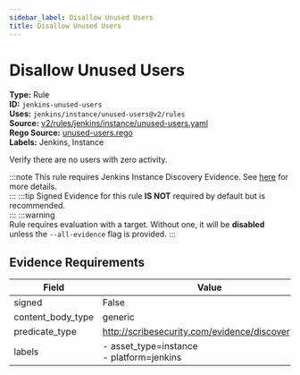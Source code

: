 ```yaml
---
sidebar_label: Disallow Unused Users
title: Disallow Unused Users
---  
```

# Disallow Unused Users  
**Type:** Rule  
**ID:** `jenkins-unused-users`  
**Uses:** `jenkins/instance/unused-users@v2/rules`  
**Source:** [v2/rules/jenkins/instance/unused-users.yaml](https://github.com/scribe-public/sample-policies/blob/main/v2/rules/jenkins/instance/unused-users.yaml)  
**Rego Source:** [unused-users.rego](https://github.com/scribe-public/sample-policies/blob/main/v2/rules/jenkins/instance/unused-users.rego)  
**Labels:** Jenkins, Instance  

Verify there are no users with zero activity.

:::note 
This rule requires Jenkins Instance Discovery Evidence. See [here](https://scribe-security.netlify.app/docs/platforms/discover#jenkins-discovery) for more details.  
::: 
:::tip 
Signed Evidence for this rule **IS NOT** required by default but is recommended.  
::: 
:::warning  
Rule requires evaluation with a target. Without one, it will be **disabled** unless the `--all-evidence` flag is provided.
::: 

## Evidence Requirements  
| Field | Value |
|-------|-------|
| signed | False |
| content_body_type | generic |
| predicate_type | http://scribesecurity.com/evidence/discovery/v0.1 |
| labels | - asset_type=instance<br/>- platform=jenkins |


